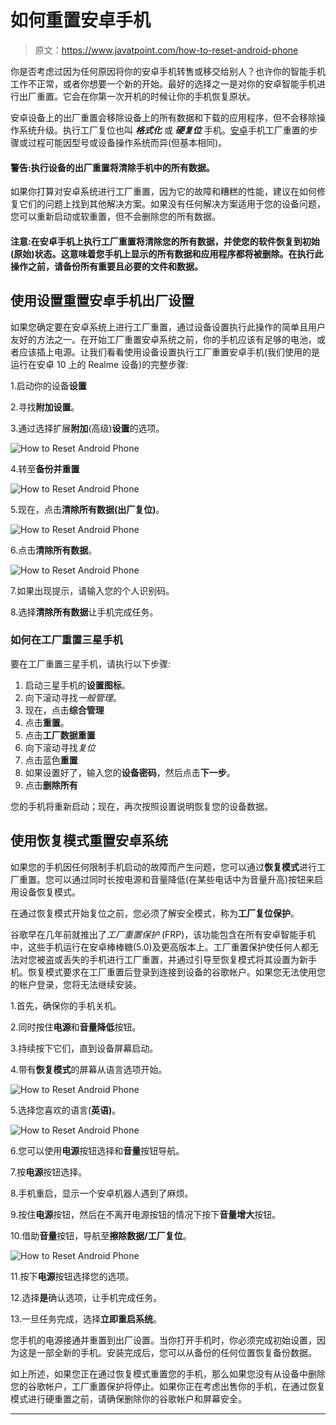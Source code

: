 # 如何重置安卓手机

> 原文：<https://www.javatpoint.com/how-to-reset-android-phone>

你是否考虑过因为任何原因将你的安卓手机转售或移交给别人？也许你的智能手机工作不正常，或者你想要一个新的开始。最好的选择之一是对你的安卓智能手机进行出厂重置。它会在你第一次开机的时候让你的手机恢复原状。

安卓设备上的出厂重置会移除设备上的所有数据和下载的应用程序，但不会移除操作系统升级。执行工厂复位也叫 ***格式化*** 或 ***硬复位*** 手机。[安卓](https://www.javatpoint.com/android-tutorial)手机工厂重置的步骤或过程可能因型号或设备操作系统而异(但基本相同)。

#### 警告:执行设备的出厂重置将清除手机中的所有数据。

如果你打算对安卓系统进行工厂重置，因为它的故障和糟糕的性能，建议在如何修复它们的问题上找到其他解决方案。如果没有任何解决方案适用于您的设备问题，您可以重新启动或软重置，但不会删除您的所有数据。

#### 注意:在安卓手机上执行工厂重置将清除您的所有数据，并使您的软件恢复到初始(原始)状态。这意味着您手机上显示的所有数据和应用程序都将被删除。在执行此操作之前，请备份所有重要且必要的文件和数据。

## 使用设置重置安卓手机出厂设置

如果您确定要在安卓系统上进行工厂重置，通过设备设置执行此操作的简单且用户友好的方法之一。在开始工厂重置安卓系统之前，你的手机应该有足够的电池，或者应该插上电源。让我们看看使用设备设置执行工厂重置安卓手机(我们使用的是运行在安卓 10 上的 Realme 设备)的完整步骤:

1.启动你的设备**设置**

2.寻找**附加设置**。

3.通过选择扩展**附加**(高级)**设置**的选项。

![How to Reset Android Phone](img/fa00fd50dd06bd2b62938f770af6d93c.png)

4.转至**备份并重置**

![How to Reset Android Phone](img/382c4d2a75beab8ed99b205547377ade.png)

5.现在，点击**清除所有数据(出厂复位)**。

![How to Reset Android Phone](img/e07d44d17b70386568a2e2e3d203f520.png)

6.点击**清除所有数据**。

![How to Reset Android Phone](img/7f3933e1e665e02e68db04a4f8d75816.png)

7.如果出现提示，请输入您的个人识别码。

8.选择**清除所有数据**让手机完成任务。

### 如何在工厂重置三星手机

要在工厂重置三星手机，请执行以下步骤:

1.  启动三星手机的**设置图标**。
2.  向下滚动寻找*一般管理*。
3.  现在，点击**综合管理**
4.  点击**重置**。
5.  点击**工厂数据重置**
6.  向下滚动寻找*复位*
7.  点击蓝色**重置**
8.  如果设置好了，输入您的**设备密码**，然后点击**下一步**。
9.  点击**删除所有**

您的手机将重新启动；现在，再次按照设置说明恢复您的设备数据。

## 使用恢复模式重置安卓系统

如果您的手机因任何限制手机启动的故障而产生问题，您可以通过**恢复模式**进行工厂重置。您可以通过同时长按电源和音量降低(在某些电话中为音量升高)按钮来启用设备恢复模式。

在通过恢复模式开始复位之前，您必须了解安全模式，称为**工厂复位保护**。

谷歌早在几年前就推出了*工厂重置保护* (FRP)，该功能包含在所有安卓智能手机中，这些手机运行在安卓棒棒糖(5.0)及更高版本上。工厂重置保护使任何人都无法对您被盗或丢失的手机进行工厂重置，并通过引导至恢复模式将其设置为新手机。恢复模式要求在工厂重置后登录到连接到设备的谷歌帐户。如果您无法使用您的帐户登录，您将无法继续安装。

1.首先，确保你的手机关机。

2.同时按住**电源**和**音量降低**按钮。

3.持续按下它们，直到设备屏幕启动。

4.带有**恢复模式**的屏幕从语言选项开始。

![How to Reset Android Phone](img/14c3ab4bfe8938defbcd0e11cd77d378.png)

5.选择您喜欢的语言(**英语)**。

![How to Reset Android Phone](img/5ecdcd0862288231caae133001556c33.png)

6.您可以使用**电源**按钮选择和**音量**按钮导航。

7.按**电源**按钮选择。

8.手机重启，显示一个安卓机器人遇到了麻烦。

9.按住**电源**按钮，然后在不离开电源按钮的情况下按下**音量增大**按钮。

10.借助**音量**按钮，导航至**擦除数据/工厂复位**。

![How to Reset Android Phone](img/4ec68c0e780e01d54b69c5ff5b6fc1b7.png)

11.按下**电源**按钮选择您的选项。

12.选择**是**确认选项，让手机完成任务。

13.一旦任务完成，选择**立即重启系统**。

您手机的电源接通并重置到出厂设置。当你打开手机时，你必须完成初始设置，因为这是一部全新的手机。安装完成后，您可以从备份的任何位置恢复备份数据。

如上所述，如果您正在通过恢复模式重置您的手机，那么如果您没有从设备中删除您的谷歌帐户，工厂重置保护将停止。如果你正在考虑出售你的手机，在通过恢复模式进行硬重置之前，请确保删除你的谷歌帐户和屏幕安全。

* * *